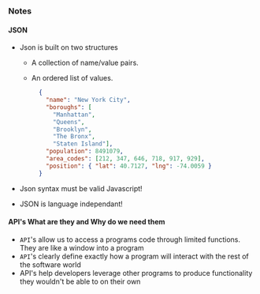 ### Notes

#### JSON

- Json is built on two structures

  - A collection of name/value pairs.
  - An ordered list of values.

    ```JSON
      {
        "name": "New York City",
        "boroughs": [
          "Manhattan",
          "Queens",
          "Brooklyn",
          "The Bronx",
          "Staten Island"],
        "population": 8491079,
        "area_codes": [212, 347, 646, 718, 917, 929],
        "position": { "lat": 40.7127, "lng": -74.0059 }
      }
    ```

- Json syntax must be valid Javascript!

- JSON is language independant!

#### API's What are they and Why do we need them

- `API`'s allow us to access a programs code through limited functions. They are like a window into a program
- `API`'s clearly define exactly how a program will interact with the rest of the software world
- API's help developers leverage other programs to produce functionality they wouldn't be able to on their own
